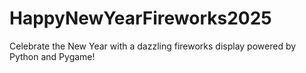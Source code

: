 # HappyNewYearFireworks2025
Celebrate the New Year with a dazzling fireworks display powered by Python and Pygame! 
